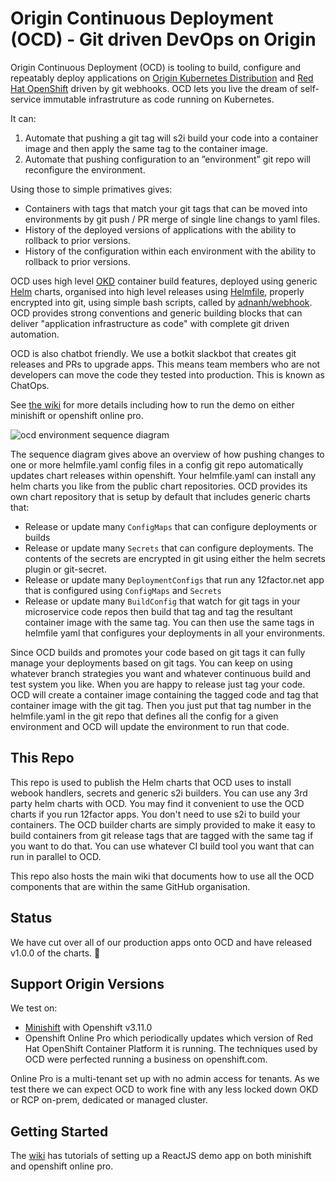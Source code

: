 # Origin Continuous Deployment (OCD) - Git driven DevOps on Origin

Origin Continuous Deployment (OCD) is tooling to build, configure and repeatably deploy applications on [Origin Kubernetes Distribution](https://okd.io) and [Red Hat OpenShift](https://www.openshift.com) driven by git webhooks. OCD lets you live the dream of self-service immutable infrastruture as code running on Kubernetes. 

It can:

 1. Automate that pushing a git tag will s2i build your code into a container image and then apply the same tag to the container image. 
 1. Automate that pushing configuration to an ”environment” git repo will reconfigure the environment.

Using those to simple primatives gives:

 * Containers with tags that match your git tags that can be moved into environments by git push / PR merge of single line changs to yaml files. 
 * History of the deployed versions of applications with the ability to rollback to prior versions.
 * History of the configuration within each environment with the ability to rollback to prior versions.
 
OCD uses high level [OKD](https://www.okd.io) container build features, deployed using generic [Helm](https://github.com/helm/helm) charts, organised into high level releases using [Helmfile](https://github.com/roboll/helmfile), properly encrypted into git,  using simple bash scripts, called by [adnanh/webhook](https://github.com/adnanh/webhook). OCD provides strong conventions and generic building blocks that can deliver "application infrastructure as code" with complete git driven automation. 

OCD is also chatbot friendly. We use a botkit slackbot that creates git releases and PRs to upgrade apps. This means team members who are not developers can move the code they tested into production. This is known as ChatOps.

See [the wiki](https://github.com/ocd-scm/ocd-meta/wiki) for more details including how to run the demo on either minishift or openshift online pro.

![ocd environment sequence diagram](https://ocd-scm.github.io/ocd-meta/imgs/ocd-environment-sequence.png)

The sequence diagram gives above an overview of how pushing changes to one or more helmfile.yaml config files in a config git repo automatically updates chart releases within openshift. Your helmfile.yaml can install any helm charts you like from the public chart repositories. OCD provides its own chart repository that is setup by default that includes generic charts that: 

* Release or update many `ConfigMaps` that can configure deployments or builds
* Release or update many `Secrets` that can configure deployments. The contents of the secrets are encrypted in git using either the helm secrets plugin or git-secret. 
* Release or update many `DeploymentConfigs` that run any 12factor.net app that is configured using `ConfigMaps` and `Secrets`
* Release or update many `BuildConfig` that watch for git tags in your microservice code repos then build that tag and tag the resultant container image with the same tag. You can then use the same tags in helmfile yaml that configures your deployments in all your environments. 

Since OCD builds and promotes your code based on git tags it can fully manage your deployments based on git tags. You can keep on using whatever branch strategies you want and whatever continuous build and test  system you like. When you are happy to release just tag your code. OCD will create a container image containing the tagged code and tag that container image with the git tag. Then you just put that tag number in the helmfile.yaml in the git repo that defines all the config for a given environment and OCD will update the environment to run that code. 

## This Repo

This repo is used to publish the Helm charts that OCD uses to install webook handlers, secrets and generic s2i builders. You can use any 3rd party helm charts with OCD. You may find it convenient to use the OCD charts if you run 12factor apps. You don't need to use s2i to build your containers. The OCD builder charts are simply provided to make it easy to build containers from git release tags that are tagged with the same tag if you want to do that. You can use whatever CI build tool you want that can run in parallel to OCD. 

This repo also hosts the main wiki that documents how to use all the OCD components that are within the same GitHub organisation.

## Status

We have cut over all of our production apps onto OCD and have released v1.0.0 of the charts. 🍾


## Support Origin Versions

We test on: 

 * [Minishift](https://github.com/ocd-scm/ocd-meta/wiki/Minishift) with Openshift v3.11.0
 * Openshift Online Pro which periodically updates which version of Red Hat OpenShift Container Platform it is running. The techniques used by OCD were perfected running a business on openshift.com.
 
Online Pro is a multi-tenant set up with no admin access for tenants. As we test there we can expect OCD to work fine with any less locked down OKD or RCP on-prem, dedicated or managed cluster. 

## Getting Started

The [wiki](https://github.com/ocd-scm/ocd-meta/wiki) has tutorials of setting up a ReactJS demo app on both minishift and openshift online pro.
